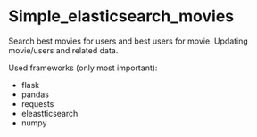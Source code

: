 # Simple_elasticsearch_movies
Search best movies for users and best users for movie. 
Updating movie/users and related data.

Used frameworks (only most important):
- flask
- pandas
- requests
- eleastticsearch
- numpy
